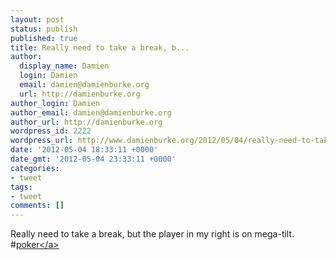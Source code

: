 ```yaml
---
layout: post
status: publish
published: true
title: Really need to take a break, b...
author:
  display_name: Damien
  login: Damien
  email: damien@damienburke.org
  url: http://damienburke.org
author_login: Damien
author_email: damien@damienburke.org
author_url: http://damienburke.org
wordpress_id: 2222
wordpress_url: http://www.damienburke.org/2012/05/04/really-need-to-take-a-break-b/
date: '2012-05-04 18:33:11 +0000'
date_gmt: '2012-05-04 23:33:11 +0000'
categories:
- tweet
tags:
- tweet
comments: []
---
```

<p>Really need to take a break, but the player in my right is on mega-tilt. #<a href="http:&#47;&#47;search.twitter.com&#47;search?q=%23poker" class="aktt_hashtag">poker<&#47;a></p>
